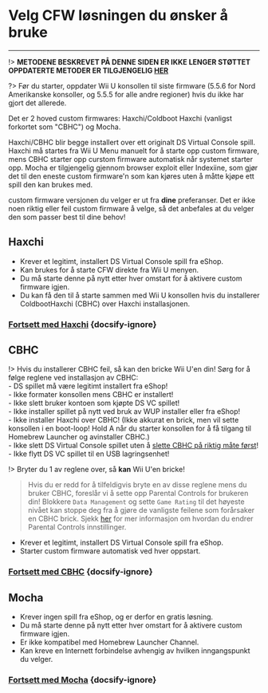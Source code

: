 # Velg CFW løsningen du ønsker å bruke
---
!> **METODENE BESKREVET PÅ DENNE SIDEN ER IKKE LENGER STØTTET**  
**OPPDATERTE METODER ER TILGJENGELIG [HER](../introduction)**

?> Før du starter, oppdater Wii U konsollen til siste firmware (5.5.6 for Nord Amerikanske konsoller, og 5.5.5 for alle andre regioner) hvis du ikke har gjort det allerede.

Det er 2 hoved custom firmwares: Haxchi/Coldboot Haxchi (vanligst forkortet som "CBHC") og Mocha.

Haxchi/CBHC blir begge installert over ett originalt DS Virtual Console spill. Haxchi må startes fra Wii U Menu manuelt for å starte opp custom firmware, mens CBHC starter opp curstom firmware automatisk når systemet starter opp. Mocha er tilgjengelig gjennom browser exploit eller Indexiine, som gjør det til den eneste custom firmware'n som kan kjøres uten å måtte kjøpe ett spill den kan brukes med.

custom firmware versjonen du velger er ut fra **dine** preferanser. Det er ikke noen riktig eller feil custom firmware å velge, så det anbefales at du velger den som passer best til dine behov!

## Haxchi

- Krever et legitimt, installert DS Virtual Console spill fra eShop.
- Kan brukes for å starte CFW direkte fra Wii U menyen.
- Du må starte denne på nytt etter hver omstart for å aktivere custom firmware igjen.
- Du kan få den til å starte sammen med Wii U konsollen hvis du installerer ColdbootHaxchi (CBHC) over Haxchi installasjonen.

### [**Fortsett med Haxchi**](haxchi/ds-vc-choice) {docsify-ignore}

## CBHC

!> Hvis du installerer CBHC feil, så kan den bricke Wii U'en din! Sørg for å følge reglene ved installasjon av CBHC: <br>- DS spillet må være legitimt installert fra eShop! <br>- Ikke formater konsollen mens CBHC er installert! <br>- Ikke slett bruker kontoen som kjøpte DS VC spillet! <br>- Ikke installer spillet på nytt ved bruk av WUP installer eller fra eShop! <br>- Ikke installer Haxchi over CBHC! (Ikke akkurat en brick, men vil sette konsollen i en boot-loop! Hold A når du starter konsollen for å få tilgang til Homebrew Launcher og avinstaller CBHC.) <br>- Ikke slett DS Virtual Console spillet uten å [slette CBHC på riktig måte først](../uninstall-cbhc)! <br>- Ikke flytt DS VC spillet til en USB lagringsenhet!

!> Bryter du 1 av reglene over, så **kan** Wii U'en bricke!

> Hvis du er redd for å tilfeldigvis bryte en av disse reglene mens du bruker CBHC, foreslår vi å sette opp Parental Controls for brukeren din! Blokkere `Data Management` og sette `Game Rating` til det høyeste nivået kan stoppe deg fra å gjøre de vanligste feilene som forårsaker en CBHC brick. Sjekk [her](https://en-americas-support.nintendo.com/app/answers/detail/a_id/1081/~/how-to-change-parental-controls) for mer informasjon om hvordan du endrer Parental Controls innstillinger.

- Krever et legitimt, installert DS Virtual Console spill fra eShop.
- Starter custom firmware automatisk ved hver oppstart.

### [**Fortsett med CBHC**](cbhc/ds-vc-choice) {docsify-ignore}

## Mocha

- Krever ingen spill fra eShop, og er derfor en gratis løsning.
- Du må starte denne på nytt etter hver omstart for å aktivere custom firmware igjen.
- Er ikke kompatibel med Homebrew Launcher Channel.
- Kan kreve en Internett forbindelse avhengig av hvilken inngangspunkt du velger.

### [**Fortsett med Mocha**](mocha/entrypoint-choice) {docsify-ignore}
